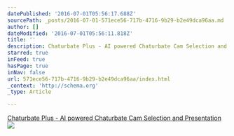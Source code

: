 ```yaml
---
datePublished: '2016-07-01T05:56:17.688Z'
sourcePath: _posts/2016-07-01-571ece56-717b-4716-9b29-b2e49dca96aa.md
author: []
dateModified: '2016-07-01T05:56:11.818Z'
title: ''
description: Chaturbate Plus - AI powered Chaturbate Cam Selection and Presentation
starred: true
inFeed: true
hasPage: true
inNav: false
url: 571ece56-717b-4716-9b29-b2e49dca96aa/index.html
_context: 'http://schema.org'
_type: Article

---
```

[Chaturbate Plus - AI powered Chaturbate Cam Selection and Presentation][0]
![](https://the-grid-user-content.s3-us-west-2.amazonaws.com/820b0a5e-5694-425c-a6d2-5182d74d8286.jpg)

[0]: https://chaturbate.plus/